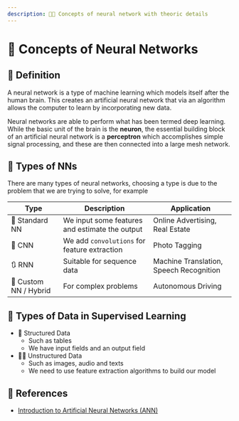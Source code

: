 ```yaml
---
description: 👩‍🏫 Concepts of neural network with theoric details 
---
```

# 💎 Concepts of Neural Networks

## 🔎 Definition
A neural network is a type of machine learning which models itself after the human brain. This creates an artificial neural network that via an algorithm allows the computer to learn by incorporating new data.

Neural networks are able to perform what has been termed deep learning. While the basic unit of the brain is the **neuron**, the essential building block of an artificial neural network is a **perceptron** which accomplishes simple signal processing, and these are then connected into a large mesh network.

## 📑 Types of NNs
There are many types of neural networks, choosing a type is due to the problem that we are trying to solve, for example

| Type                   | Description         | Application    | 
| ---------------------- | ------------------- | -------------- |
| 👼 Standard NN        | We input some features and estimate the output  | Online Advertising, Real Estate   |     
| 🎨 CNN                | We add `convolutions` for feature extraction    | Photo Tagging |
| 🔃 RNN                | Suitable for sequence data  | Machine Translation, Speech Recognition |
| 🤨 Custom NN / Hybrid | For complex problems  | Autonomous Driving |


## 🎨 Types of Data in Supervised Learning
* 🚧 Structured Data
  * Such as tables
  * We have input fields and an output field
* 🤹‍♂️ Unstructured Data
  * Such as images, audio and texts
  * We need to use feature extraction algorithms to build our model

## 🧐 References
- [Introduction to Artificial Neural Networks (ANN)](https://searchenterpriseai.techtarget.com/definition/neural-network)